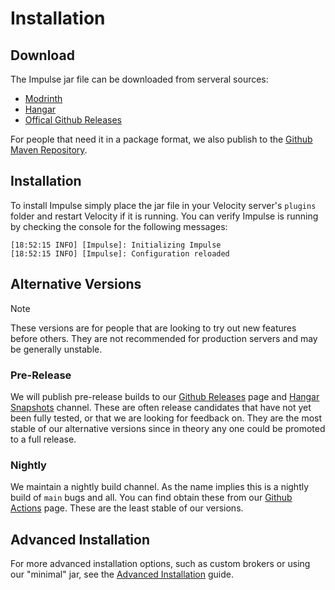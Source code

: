 # Installation

## Download

The Impulse jar file can be downloaded from serveral sources:

- [Modrinth](https://modrinth.com/plugin/impulse-server-manager)
- [Hangar](https://hangar.papermc.io/ArsonClub/Impulse)
- [Offical Github Releases](https://github.com/Arson-Club/Impulse/releases)

For people that need it in a package format, we also publish to
the [Github Maven Repository](https://github.com/orgs/Arson-Club/packages?repo_name=Impulse).

## Installation

To install Impulse simply place the jar file in your Velocity server's `plugins` folder and restart Velocity if it is
running. You can verify Impulse is running by checking the console for the following messages:

```
[18:52:15 INFO] [Impulse]: Initializing Impulse
[18:52:15 INFO] [Impulse]: Configuration reloaded
```

## Alternative Versions

> [!NOTE]
> These versions are for people that are looking to try out new features before others. They are not recommended for
> production servers and may be generally unstable.

### Pre-Release

We will publish pre-release builds to our [Github Releases](https://github.com/Arson-Club/Impulse/releases) page
and [Hangar Snapshots](https://hangar.papermc.io/ArsonClub/Impulse/versions?channel=Snapshot&platform=VELOCITY) channel.
These are often release candidates that have not yet been fully tested, or that we are looking for feedback on. They are
the most stable of our alternative versions since in theory any one could be promoted to a full release.

### Nightly

We maintain a nightly build channel. As the name implies this is a nightly build of `main` bugs and all. You can find
obtain these from our [Github Actions]() page. These are the least stable of our versions.

## Advanced Installation

For more advanced installation options, such as custom brokers or using our "minimal" jar, see
the [Advanced Installation](../reference/advanced-installation.md) guide.